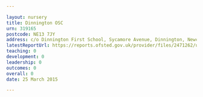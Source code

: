 ```yaml
---

layout: nursery
title: Dinnington OSC
urn: 319165
postcode: NE13 7JY
address: c/o Dinnington First School, Sycamore Avenue, Dinnington, Newcastle upon Tyne, Tyne and Wear, NE13 7JY
latestReportUrl: https://reports.ofsted.gov.uk/provider/files/2471262/urn/319165.pdf
teaching: 0
development: 0
leadership: 0
outcomes: 0
overall: 0
date: 25 March 2015

---
```

